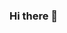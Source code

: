 ### Hi there 👋

<!--
**naimidb/naimidb** is a ✨ _special_ ✨ repository because its `README.md` (this file) appears on your GitHub profile.

Here are some ideas to get you started:

🇦🇷 Just a young Argentine girl learning new things
:rainbow: My pronouns are she/her
:sparkles: I've liked all about IT world since I was 15 & it still amazes me
:laptop: Aspiring developer
-->
